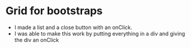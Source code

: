# Grid for bootstraps
- I made a list and a close button with an onClick. 
- I was able to make this work by putting everything in a div and giving the div an onClick